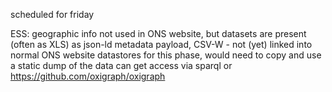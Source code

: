 scheduled for friday

ESS:
geographic info not used in ONS website, but datasets are present (often as XLS)
as json-ld metadata payload, CSV-W - not (yet) linked into normal ONS website datastores
for this phase, would need to copy and use a static dump of the data
can get access via sparql or https://github.com/oxigraph/oxigraph